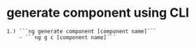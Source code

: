 # generate component using CLI
    1.) ```ng generate component [component name]```
        - ```ng g c [component name]```